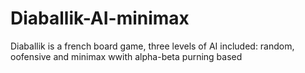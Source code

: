 # Diaballik-AI-minimax
Diaballik is a french board game, three levels of AI included: random, oofensive and minimax wwith alpha-beta purning based
